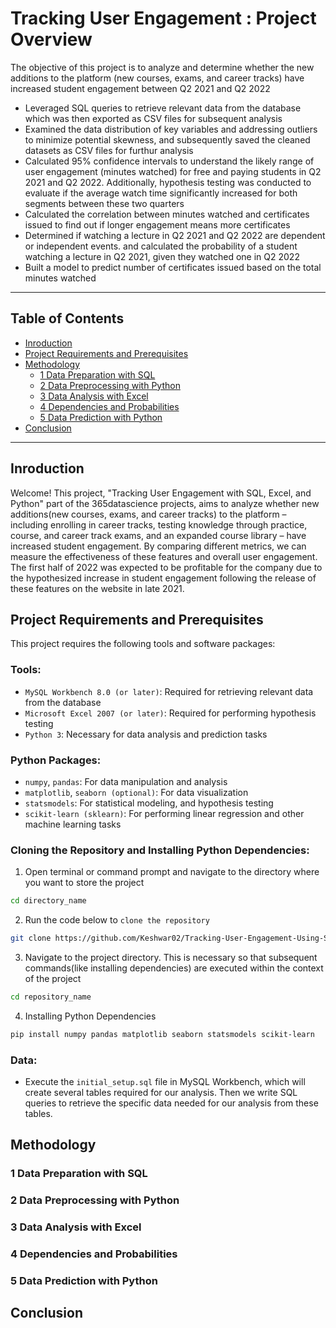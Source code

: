 # Tracking User Engagement : Project Overview
The objective of this project is to analyze and determine whether the new additions to the platform (new courses, exams, and career tracks) have increased student engagement between Q2 2021 and Q2 2022

- Leveraged SQL queries to retrieve relevant data from the database which was then exported as CSV files for subsequent analysis
- Examined the data distribution of key variables and addressing outliers to minimize potential skewness, and subsequently saved the cleaned datasets as CSV files for furthur analysis
- Calculated 95% confidence intervals to understand the likely range of user engagement (minutes watched) for free and paying students in Q2 2021 and Q2 2022. Additionally, hypothesis testing was conducted to evaluate if the average watch time significantly increased for both segments between these two quarters
- Calculated the correlation between minutes watched and certificates issued to find out if longer engagement means more certificates
- Determined if watching a lecture in Q2 2021 and Q2 2022 are dependent or independent events. and calculated the probability of a student watching a lecture in Q2 2021, given they watched one in Q2 2022
- Built a model to predict number of certificates issued based on the total minutes watched

***

## Table of Contents
- [Inroduction](#Inroduction)
- [Project Requirements and Prerequisites](#Project-Requirements-and-Prerequisites)
- [Methodology](#Methodology)
  - [1 Data Preparation with SQL](#1-Data-Preparation-with-SQL)
  - [2 Data Preprocessing with Python](#2-Data-Preprocessing-with-Python)
  - [3 Data Analysis with Excel](#3-Data-Analysis-with-Excel)
  - [4 Dependencies and Probabilities](#4-Dependencies-and-Probabilities)
  - [5 Data Prediction with Python](#5-Data-Prediction-with-Python)
- [Conclusion](#Conclusion)

***

## Inroduction
Welcome! This project, "Tracking User Engagement with SQL, Excel, and Python" part of the 365datascience projects, aims to analyze whether new additions(new courses, exams, and career tracks) to the platform – including enrolling in career tracks, testing knowledge through practice, course, and career track exams, and an expanded course library – have increased student engagement. By comparing different metrics, we can measure the effectiveness of these features and overall user engagement. The first half of 2022 was expected to be profitable for the company due to the hypothesized increase in student engagement following the release of these features on the website in late 2021.

## Project Requirements and Prerequisites
This project requires the following tools and software packages:

### Tools:

- `MySQL Workbench 8.0 (or later)`: Required for retrieving relevant data from the database
- `Microsoft Excel 2007 (or later)`: Required for performing hypothesis testing
- `Python 3`: Necessary for data analysis and prediction tasks

### Python Packages:

- `numpy`, `pandas`: For data manipulation and analysis
- `matplotlib`, `seaborn (optional)`: For data visualization
- `statsmodels`: For statistical modeling, and hypothesis testing
- `scikit-learn (sklearn)`: For performing linear regression and other machine learning tasks

### Cloning the Repository and Installing Python Dependencies:

1. Open terminal or command prompt and navigate to the directory where you want to store the project
```bash
cd directory_name
```

2. Run the code below to `clone the repository`
```bash
git clone https://github.com/Keshwar02/Tracking-User-Engagement-Using-SQL-Excel-and-Python.git
```

3. Navigate to the project directory. This is necessary so that subsequent commands(like installing dependencies) are executed within the context of the project
```bash
cd repository_name
```

4. Installing Python Dependencies
```bash
pip install numpy pandas matplotlib seaborn statsmodels scikit-learn
```

### Data:

- Execute the `initial_setup.sql` file in MySQL Workbench, which will create several tables required for our analysis. Then we write SQL queries to retrieve the specific data needed for our analysis from these tables.

## Methodology


### 1 Data Preparation with SQL


### 2 Data Preprocessing with Python


### 3 Data Analysis with Excel


### 4 Dependencies and Probabilities


### 5 Data Prediction with Python


## Conclusion




